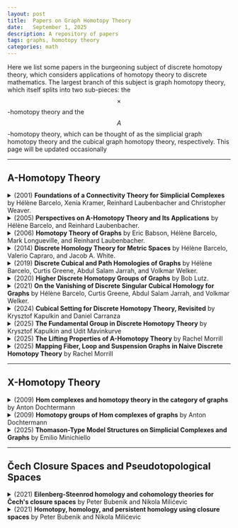 ```yaml
---
layout: post
title:  Papers on Graph Homotopy Theory
date:   September 1, 2025
description: A repository of papers
tags: graphs, homotopy theory
categories: math
---
```


Here we list some papers in the burgeoning subject of discrete homotopy theory, which considers applications of homotopy theory to discrete mathematics. The largest branch of this subject is graph homotopy theory, which itself splits into two sub-pieces: the $$\times$$-homotopy theory and the $$A$$-homotopy theory, which can be thought of as the simplicial graph homotopy theory and the cubical graph homotopy theory, respectively. This page will be updated occasionally

---

## A-Homotopy Theory
<details>
    <summary>(2001) <strong>Foundations of a Connectivity Theory for Simplicial Complexes</strong> by Hélène Barcelo, Xenia Kramer, Reinhard Laubenbacher and Christopher Weaver.</summary>
    <script id="MathJax-script" async src="https://cdn.jsdelivr.net/npm/mathjax@4/tex-mml-chtml.js"></script>

<ul>
    <li>Advances in Applied Mathematics 26, no. 2 (2001): 97–128. (<a href="https://doi.org/10.1006/aama.2000.0710">link</a>) <br></li>
    <li>I consider this to be the first paper in A-homotopy theory, even though it is based off of papers by Atkins and his students, inspired by work in the social sciences on social dynamics, which are about what he calls Q-analysis of simplicial complexes. In this paper, Barcelo et al really get to work putting Atkins' idea on a a rigorous footing.</li>
    <li>They define the A-homotopy group \(A^q_n(\Delta, x_0)\) of a simplicial complex.</li>
    <li>They associate to every simplicial complex \(\Delta\) a \(q\)-conectivity graph \(\Gamma^q(\Delta)\), whose vertices are the simplices of \(\Delta\) of dimension \(\geq q\) and whose edges connect those simplices which share a \(q\)-face. They define the \(A\)-homotopy groups of a graph \(A_n(G, x_0)\) such that \(A_n(\Gamma^q(\Delta), x_0) \cong A^q_n(\Delta, x_0)\).</li>
    <li>They show that the \(A\)-fundamental group \(A^q_1(\Delta, x_0) \) can be computed easily by taking the \(q\)-connectivity graph \(\Gamma^q(\Delta)\) and filling in all 3 and 4-cycles with a 2-cell, and taking the usual fundamental group of the resulting CW complex.</li>
    <li>They prove a Seifert-Van Kampen type theorem for the \(A\)-fundamental group.</li>
</ul>
</details>

<details>
    <summary> (2005) <strong>Perspectives on A-Homotopy Theory and Its Applications</strong> by Hélène Barcelo, and Reinhard Laubenbacher.
   </summary>
   <script id="MathJax-script" async src="https://cdn.jsdelivr.net/npm/mathjax@4/tex-mml-chtml.js"></script>

<ul>
   <li>Discrete Mathematics, Formal Power Series and Algebraic Combinatorics 2002 (FPSAC’02), vol. 298, no. 1 (2005): 39–61. (<a href="https://doi.org/10.1016/j.disc.2004.03.016.">link</a>) </li>
   <li> Really wonderful paper that gives a whole bunch of applications and relationships of \(A\)-homotopy theory to combinatorics. Barcelo and Laubenbacher show that \(A\)-homotopy theory shows up in the work of several combinatorialists:
       <ul>
          <li>in the <a href="https://doi.org/10.1016/0095-8956(73)90005-1">work of Maurer (1973)</a> on matroids. In particular Maurer proves that if \(M\) is a matroid, and \(\mathcal{B}(M) \) is the basis graph of \(M\), then \(\mathcal{B}(M)\) has \(A_1(\mathcal{B}(M) = 0 \).</li>
          <li>in the <a href="https://doi.org/10.1007/BF01896190">work of Lovasz (1977)</a> on \(k\)-fold partitions of \(k\)-connected graphs,</li>
          <li>in the <a href="https://web.math.pmf.unizg.hr/glasnik/18.1/18101.pdf">work of Malle (1983)</a>, who proves that if \(G\) is a graph, then \(A_1(G) = 0\) if and only if every cycle in \(G\) has a pseudoplanar net in \(G\).</li>
          <li> in the work of Babson and Bjorner, but published later by <a href="">Barcelo-Severs-White (2011)</a> as Theorem 3.1. The \(k\)-equal arrangement, \(A_{n,k} \) is the collection
          of all subspaces of \( \mathbb{R}^{n+1} \) given by \(x_{i_1} = x_{i_2} = \dots = x_{i_k}\)
          over all indices \({i_1, \dots , i_k} \subseteq [ n + 1]\), with the relation \(\sum_{i=1}^{n+1} x_i = 0 \). They prove that if \(U(A_{n,k}) \) denotes the complement of \(A_{n,k}\) in \(\mathbb{R}^{n+1} \), then \(\pi_1(U(A_{n,k})) \cong A_1^{n - k + 1}(\Delta(B_n)) \), where \(\Delta(B_n) \) is the order complex of the Boolean lattice \(B_n = \{0,1\}^n \). </li>
       </ul>
   </li>
</ul>
</details>

<details>
    <summary>(2006) <strong>Homotopy Theory of Graphs</strong> by Eric Babson, Hélène Barcelo, Mark Longueville, and Reinhard Laubenbacher.</summary>
    <script id="MathJax-script" async src="https://cdn.jsdelivr.net/npm/mathjax@4/tex-mml-chtml.js"></script>

<ul>
    <li>J. Algebraic Comb. 24, no. 1 (2006): 31–44. (<a href="https://doi.org/10.1007/s10801-006-9100-0">link</a>)</li>
    <li>One of the key results of the 2001 Foundations paper computes the \(A\)-fundamental group of a graph \(G\) in terms of the usual fundamental group of a related space \(X_G \) obtained by filling in the 3 and 4 cycles with 2-cells. This paper addresses the question of this can be achieved for the higher \(A\)-homotopy groups. </li>
    <li> They define the loop graph \(\Omega G \) of a graph \(G \) and prove that \( A_{n+1}(G) \cong A_n(\Omega G) \) for \(n \geq 0 \).</li>
    <li> Given a graph \(G \), they construct a cubical set \(N_1(G) \) (which they denote \(M_*(G) \), but we will use the notation from <a href="https://doi.org/10.1112/S0010437X24007486.">Kapulkin-Carranza (2024)</a>) and prove that if a certain cubical approximation conjecture holds (and note that as of this writing, this conjecture is still open) then \(\pi_n(N_1(G)) \cong A_n(G) \) for all \(n \geq 1 \).
    <ul>
        <li>Note that the above result was later proven in <a href="https://doi.org/10.1112/S0010437X24007486.">Kapulkin-Carranza (2024)</a>, using abstract homotopy theory, entirely avoiding having to prove the cubical approximation conjecture.</li>
    </ul>
    </li>
</ul>
</details>

<details>
    <summary>(2014) <strong> Discrete Homology Theory for Metric Spaces</strong> by Hélène Barcelo, Valerio Capraro, and Jacob A. White.
    </summary>
    <script id="MathJax-script" async src="https://cdn.jsdelivr.net/npm/mathjax@4/tex-mml-chtml.js"></script>

<ul>
    <li>Bulletin of the London Mathematical Society 46, no. 5: 889–905. (<a href="https://doi.org/10.1112/blms/bdu043">link</a>) </li>
    <li>Develops a notion of discrete homology for metric spaces that satisfies a discrete form of the Eilenberg-Steenrod axioms.</li>
</ul>
</details>

<details>
    <summary>(2019) <strong>Discrete Cubical and Path Homologies of Graphs</strong> by Hélène Barcelo, Curtis Greene, Abdul Salam Jarrah, and Volkmar Welker.</summary>
    <script id="MathJax-script" async src="https://cdn.jsdelivr.net/npm/mathjax@4/tex-mml-chtml.js"></script>

<ul>
    <li>Algebraic Combinatorics 2, no. 3 (2019): 417–37. (<a href="https://doi.org/10.5802/alco.49">link</a>) </li>
    <li>Specializes the definition of discrete homology for metric spaces from <a href="https://doi.org/10.1112/blms/bdu043">Barcelo-Capraro-White (2014)</a> to graphs, calls it discrete cubical homology. We will use the notation \(H_n^\square(G) \) for these homology groups of a graph \(G \).</li>
    <li>Proves that all trees are \(A\)-contractible</li>
    <li>Proves that all hypercubes \(Q_n\) are \(A\)-contractible</li>
    <li>Proves that all chordal graphs are cubical acyclic, i.e. if \(G\) is chordal, then \(H_n^\square(G) = 0 \) for all \(n \geq 1\).</li>
    <li>Proves that complete bipartite graphs are cubical acyclic</li>
    <li>Proves that discrete cubical homology and path homology do not always agree. Also shows that the Greene Sphere graph has nontrivial \(H_2^\square\) (Theorem 6.1).</li>
</ul>
</details>

<details>
    <summary>(2020) <strong>Higher Discrete Homotopy Groups of Graphs</strong> by Bob Lutz.</summary>
    <script id="MathJax-script" async src="https://cdn.jsdelivr.net/npm/mathjax@4/tex-mml-chtml.js"></script>

<ul>
    <li> Algebraic Combinatorics 4, no. 1 (2021): 69–88.
(<a href="https://doi.org/10.5802/alco.151.">link</a>) </li>
</ul>
</details>



<details>
    <summary>(2021) <strong>On the Vanishing of Discrete Singular Cubical Homology for Graphs</strong> by Hélène Barcelo, Curtis Greene, Abdul Salam Jarrah, and Volkmar Welker.</summary>
    <script id="MathJax-script" async src="https://cdn.jsdelivr.net/npm/mathjax@4/tex-mml-chtml.js"></script>

<ul>
    <li>SIAM Journal on Discrete Mathematics, 2021 (<a href="https://epubs.siam.org/doi/abs/10.1137/20M1338484">link</a>) </li>
</ul>
</details>

<details>
    <summary>(2024) <strong>Cubical Setting for Discrete Homotopy Theory, Revisited</strong> by Krysztof Kapulkin and Daniel Carranza</summary>
    <script id="MathJax-script" async src="https://cdn.jsdelivr.net/npm/mathjax@4/tex-mml-chtml.js"></script>

<ul>
    <li>Compositio Mathematica 160, no. 12 (2024): 2856–903.
(<a href="https://doi.org/10.1112/S0010437X24007486.">link</a>) </li>
</ul>
</details>

<details>
    <summary>(2025) <strong>The Fundamental Group in Discrete Homotopy Theory</strong> by Krysztof Kapulkin and Udit Mavinkurve</summary>
    <script id="MathJax-script" async src="https://cdn.jsdelivr.net/npm/mathjax@4/tex-mml-chtml.js"></script>

<ul>
    <li>Advances in Applied Mathematics 164 (March 2025): 102838 (<a href="https://doi.org/10.1016/j.aam.2024.102838.">link</a>) </li>
</ul>
</details>

<details>
    <summary>(2025) <strong>The Lifting Properties of A-Homotopy Theory</strong> by Rachel Morrill</summary>
    <script id="MathJax-script" async src="https://cdn.jsdelivr.net/npm/mathjax@4/tex-mml-chtml.js"></script>

<ul>
    <li>arXiv (<a href="https://doi.org/10.48550/arXiv.1904.12065">link</a>) </li>
</ul>
</details>

<details>
    <summary>(2025) <strong>Mapping Fiber, Loop and Suspension Graphs in Naive Discrete Homotopy Theory</strong> by Rachel Morrill</summary>
    <script id="MathJax-script" async src="https://cdn.jsdelivr.net/npm/mathjax@4/tex-mml-chtml.js"></script>

<ul>
    <li>arXiv (<a href="https://doi.org/10.48550/arXiv.2402.15714">link</a>) </li>
</ul>
</details>

---

## X-Homotopy Theory

<details>
    <summary>(2009) <strong>Hom complexes and homotopy theory in the category of graphs </strong> by Anton Dochtermann</summary>
    <script id="MathJax-script" async src="https://cdn.jsdelivr.net/npm/mathjax@4/tex-mml-chtml.js"></script>

<ul>
    <li>European Journal of Combinatorics 30.2 (2009): 490-509 (<a href="https://doi.org/10.1016/j.ejc.2008.04.009">link</a>) </li>
</ul>
</details>

<details>
    <summary>(2009) <strong>Homotopy groups of Hom complexes of graphs</strong> by Anton Dochtermann</summary>
    <script id="MathJax-script" async src="https://cdn.jsdelivr.net/npm/mathjax@4/tex-mml-chtml.js"></script>

<ul>
    <li>	Journal of Combinatorial Theory, Series A 116.1 (2009): 180-194. (<a href="https://doi.org/10.1016/j.jcta.2008.06.001">link</a>) </li>
</ul>
</details>

<details>
    <summary>(2025) <strong>Thomason-Type Model Structures on Simplicial Complexes and Graphs</strong> by Emilio Minichiello</summary>
    <script id="MathJax-script" async src="https://cdn.jsdelivr.net/npm/mathjax@4/tex-mml-chtml.js"></script>

<ul>
    <li>arXiv (<a href="https://arxiv.org/abs/2508.08195">link</a>) </li>
</ul>
</details>

---

## Čech Closure Spaces and Pseudotopological Spaces

<details>
    <summary>(2021) <strong>Eilenberg-Steenrod homology and cohomology theories for Čech's closure spaces</strong> by Peter Bubenik and Nikola Milićevic</summary>
    <script id="MathJax-script" async src="https://cdn.jsdelivr.net/npm/mathjax@4/tex-mml-chtml.js"></script>

<ul>
    <li>arXiv (<a href="https://arxiv.org/abs/2112.13421">link</a>) </li>
</ul>
</details>


<details>
    <summary>(2021) <strong>Homotopy, homology, and persistent homology using closure spaces</strong> by Peter Bubenik and Nikola Milićevic</summary>
    <script id="MathJax-script" async src="https://cdn.jsdelivr.net/npm/mathjax@4/tex-mml-chtml.js"></script>

<ul>
    <li>	J. Appl. Comput. Topol. 8 (2024), no. 3, 579-641 (<a href="https://doi.org/10.1007/s41468-024-00183-8">link</a>) </li>
</ul>
</details>
